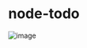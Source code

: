 # node-todo
![image](https://user-images.githubusercontent.com/66003758/176991803-aa7ef40e-733a-4821-ab6d-6e7d1b40f447.png)
